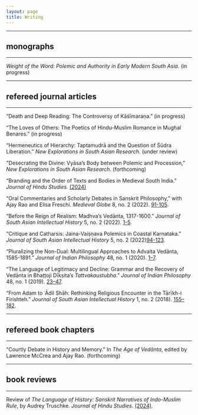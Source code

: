 ```yaml
---
layout: page
title: Writing
---
```


---
## monographs
---


*Weight of the Word: Polemic and Authority in Early Modern South Asia*. (in progress)

---
## refereed journal articles
---


“Death and Deep Reading: The Controversy of Kāśīmaraṇa.” (in progress)

“The Loves of Others: The Poetics of Hindu-Muslim Romance in Mughal Benares.” (in progress)

“Hermeneutics of Hierarchy: Taptamudrā and the Question of Śūdra Liberation.” *New Explorations in South 
Asian Research.* (under review)

"Desecrating the Divine: Vyāsa’s Body between Polemic and Procession,” *New Explorations in South Asian 
Research*. (forthcoming)

“Branding and the Order of Texts and Bodies in Medieval South India.” *Journal of Hindu Studies.* [(2024)](https://academic.oup.com/jhs/advance-article-abstract/doi/10.1093/jhs/hiad033/7609621?redirectedFrom=fulltext)

“Oral Commentaries and Scholarly Debates in Sanskrit Philosophy,” with Ajay Rao and Elisa Freschi. 
*Medieval Globe* 8, no. 2 (2022). [91-105](https://muse.jhu.edu/issue/50537).

“Before the Reign of Realism: Madhva’s Vedānta, 1317-1600.” *Journal of South Asian Intellectual History* 
5, no. 2 (2022). [1-5](https://brill.com/view/journals/saih/5/1/article-p1_1.xml).

“Critique and Catharsis: Jaina-Vaiṣṇava Polemics in Coastal Karnataka.” *Journal of South Asian 
Intellectual History* 5, no. 2 (2022)[94-123](https://brill.com/view/journals/saih/5/1/article-p94_5.xml).

“Pluralizing the Non-Dual: Multilingual Approaches to Advaita Vedānta, 1585-1891.” *Journal of Indian 
Philosophy* 48, no. 1 (2020). [1–7](https://link.springer.com/article/10.1007/s10781-019-09416-y).

“The Language of Legitimacy and Decline: Grammar and the Recovery of Vedānta in Bhaṭṭoji Dīkṣita’s 
*Tattvakaustubha*.” *Journal of Indian Philosophy* 48, no. 1 (2019). [23–47](https://link.springer.com/article/10.1007/s10781-019-09406-0).

“From Adam to ʿĀdil Shāh: Rethinking Religious Encounter in the Tārīkh-i Firishteh.” *Journal of South 
Asian Intellectual History* 1, no. 2 (2018). [155–182](https://brill.com/view/journals/saih/1/2/article-p155_2.xml).


---
## refereed book chapters
---

“Courtly Debate in History and Memory.” In *The Age of Vedānta*, edited by Lawrence McCrea and Ajay Rao. (forthcoming)


---
## book reviews
---

Review of *The Language of History: Sanskrit Narratives of Indo-Muslim Rule*, by Audrey Truschke. *Journal 
of Hindu Studies*. [(2024)](https://academic.oup.com/jhs/advance-article-abstract/doi/10.1093/jhs/hiad028/7564871?redirectedFrom=fulltext).

